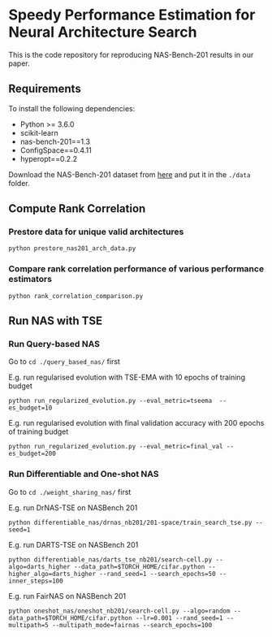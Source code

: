 # Speedy Performance Estimation for Neural Architecture Search

This is the code repository for reproducing NAS-Bench-201 results in our paper.

## Requirements

To install the following dependencies:
 - Python >= 3.6.0
 - scikit-learn 
 - nas-bench-201==1.3
 - ConfigSpace==0.4.11
 - hyperopt==0.2.2

Download the NAS-Bench-201 dataset from [here](https://github.com/D-X-Y/NAS-Bench-201])
and put it in the `./data` folder.

## Compute Rank Correlation
### Prestore data for unique valid architectures
```
python prestore_nas201_arch_data.py
```

### Compare rank correlation performance of various performance estimators 
```
python rank_correlation_comparison.py
```

## Run NAS with TSE
### Run Query-based NAS
Go to `cd ./query_based_nas/` first

E.g. run regularised evolution with TSE-EMA with 10 epochs of training budget 
```
python run_regularized_evolution.py --eval_metric=tseema  --es_budget=10
```
E.g. run regularised evolution with final validation accuracy with 200 epochs of training budget
```
python run_regularized_evolution.py --eval_metric=final_val --es_budget=200 
```

### Run Differentiable and One-shot NAS
Go to `cd ./weight_sharing_nas/` first

E.g. run DrNAS-TSE on NASBench 201
```
python differentiable_nas/drnas_nb201/201-space/train_search_tse.py --seed=1
```
E.g. run DARTS-TSE on NASBench 201
```
python differentiable_nas/darts_tse_nb201/search-cell.py --algo=darts_higher --data_path=$TORCH_HOME/cifar.python --higher_algo=darts_higher --rand_seed=1 --search_epochs=50 --inner_steps=100
```
E.g. run FairNAS on NASBench 201
```
python oneshot_nas/oneshot_nb201/search-cell.py --algo=random --data_path=$TORCH_HOME/cifar.python --lr=0.001 --rand_seed=1 --multipath=5 --multipath_mode=fairnas --search_epochs=100
```
